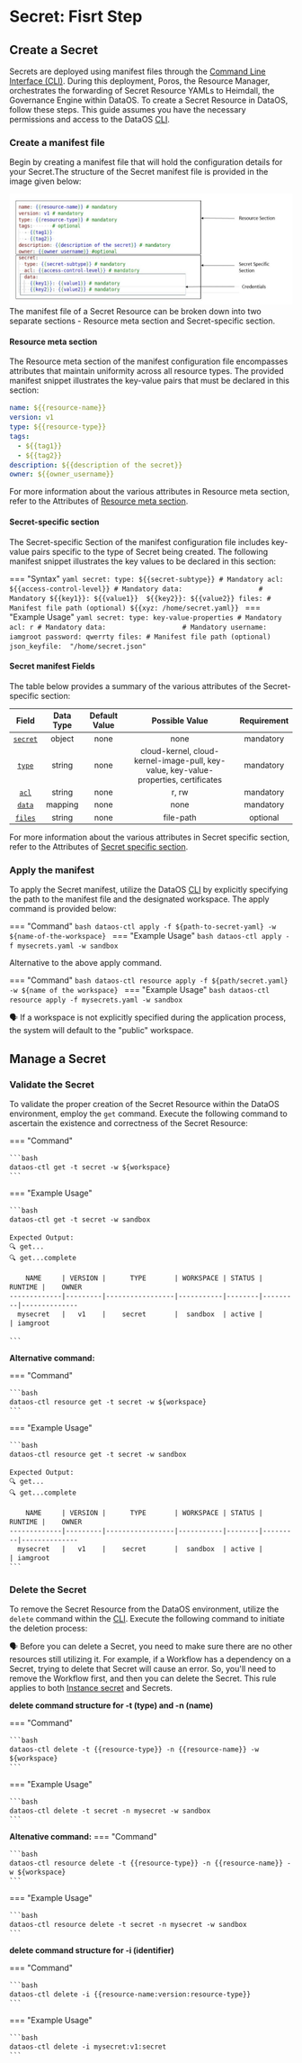 # Secret: Fisrt Step

## Create a Secret

Secrets are deployed using manifest files through the [Command Line Interface (CLI)](/interfaces/cli/). During this deployment, Poros, the Resource Manager, orchestrates the forwarding of Secret Resource YAMLs to Heimdall, the Governance Engine within DataOS.
To create a Secret Resource in DataOS, follow these steps. This guide assumes you have the necessary permissions and access to the DataOS [CLI](/interfaces/cli/).

### **Create a manifest file**

Begin by creating a manifest file that will hold the configuration details for your Secret.The structure of the Secret manifest file is provided in the image given below:

![Secret manifest structure](/resources/secret/Slide1.jpg)
The manifest file of a Secret Resource can be broken down into two separate sections - Resource meta section and Secret-specific section.



#### **Resource meta section**

The Resource meta section of the manifest configuration file encompasses attributes that maintain uniformity across all resource types. The provided manifest snippet illustrates the key-value pairs that must be declared in this section:

```yaml
name: ${{resource-name}} 
version: v1 
type: ${{resource-type}}
tags: 
  - ${{tag1}} 
  - ${{tag2}} 
description: ${{description of the secret}} 
owner: ${{owner_username}} 
```
For more information about the various attributes in Resource meta section, refer to the Attributes of [Resource meta section](/resources/).


#### **Secret-specific section**

The Secret-specific Section of the manifest configuration file includes key-value pairs specific to the type of Secret being created. The following manifest snippet illustrates the key values to be declared in this section:

=== "Syntax"
    ```yaml
    secret:
    type: ${{secret-subtype}} # Mandatory
    acl: ${{access-control-level}} # Mandatory
    data:                   # Mandatory
        ${{key1}}: ${{value1}} 
        ${{key2}}: ${{value2}}
    files: # Manifest file path (optional)
        ${{xyz: /home/secret.yaml}}
    ```
=== "Example Usage"
    ```yaml
    secret:
    type: key-value-properties # Mandatory
    acl: r # Mandatory
    data:                   # Mandatory
        username: iamgroot
        password: qwerrty
    files: # Manifest file path (optional)
      json_keyfile:  "/home/secret.json"
    ```


#### **Secret manifest Fields**
The table below provides a summary of the various attributes of the Secret-specific section:

<div style="text-align: center;" markdown="1">

| Field | Data Type | Default Value | Possible Value | Requirement |
| --- | --- | --- | --- | --- |
| [`secret`](/resources/secret/configurations/#secret) | object | none | none | mandatory |
| [`type`](/resources/secret/configurations/#type) | string | none | cloud-kernel, cloud-kernel-image-pull, key-value, key-value-properties, certificates | mandatory |
| [`acl`](/resources/secret/configurations/#acl) | string | none | r, rw | mandatory |
| [`data`](/resources/secret/configurations/#data) | mapping | none | none | mandatory |
| [`files`](/resources/secret/configurations/#file) | string | none | file-path | optional |

</div>

For more information about the various attributes in Secret specific section, refer to the Attributes of [Secret specific section](/resources/secret/configurations/).

### **Apply the manifest**

To apply the Secret manifest, utilize the DataOS [CLI](/interfaces/cli/) by explicitly specifying the path to the manifest file and the designated workspace. The apply command is provided below:

=== "Command"
    ```bash
    dataos-ctl apply -f ${path-to-secret-yaml} -w ${name-of-the-workspace}
    ```
=== "Example Usage"
    ```bash
    dataos-ctl apply -f mysecrets.yaml -w sandbox
    ```

Alternative to the above apply command.

=== "Command"
    ```bash
    dataos-ctl resource apply -f ${path/secret.yaml} -w ${name of the workspace}
    ```
=== "Example Usage"
    ```bash
    dataos-ctl resource apply -f mysecrets.yaml -w sandbox
    ```

<aside class="callout">

🗣 If a workspace is not explicitly specified during the application process, the system will default to the "public" workspace. 
</aside>

## Manage a Secret

### **Validate the Secret**

To validate the proper creation of the Secret Resource within the DataOS environment, employ the `get` command. Execute the following command to ascertain the existence and correctness of the Secret Resource:

=== "Command"

    ```bash
    dataos-ctl get -t secret -w ${workspace}
    ```

=== "Example Usage"

    ```bash
    dataos-ctl get -t secret -w sandbox

    Expected Output:
    🔍 get...                                     
    🔍 get...complete                             

        NAME     | VERSION |      TYPE       | WORKSPACE | STATUS | RUNTIME |    OWNER     
    -------------|---------|-----------------|-----------|--------|---------|--------------
      mysecret   |   v1    |    secret       |  sandbox  | active |         | iamgroot 

    ```
**Alternative command:**

=== "Command"

    ```bash
    dataos-ctl resource get -t secret -w ${workspace}
    ```

=== "Example Usage"

    ```bash
    dataos-ctl resource get -t secret -w sandbox

    Expected Output:
    🔍 get...                                     
    🔍 get...complete                             

        NAME     | VERSION |      TYPE       | WORKSPACE | STATUS | RUNTIME |    OWNER     
    -------------|---------|-----------------|-----------|--------|---------|--------------
      mysecret   |   v1    |    secret       |  sandbox  | active |         | iamgroot 
    ```

### **Delete the Secret**

To remove the Secret Resource from the DataOS environment, utilize the `delete` command within the [CLI](/interfaces/cli/). Execute the following command to initiate the deletion process:

<aside class="callout">
🗣 Before you can delete a Secret, you need to make sure there are no other resources still utilizing it. For example, if a Workflow has a dependency on a Secret, trying to delete that Secret will cause an error. So, you'll need to remove the Workflow first, and then you can delete the Secret. This rule applies to both <a href="https://dataos.info/resources/instance_secret/">Instance secret</a> and Secrets.
</aside>


**delete command structure for -t (type) and -n (name)**

=== "Command"

    ```bash
    dataos-ctl delete -t {{resource-type}} -n {{resource-name}} -w ${workspace}
    ```

=== "Example Usage"

    ```bash
    dataos-ctl delete -t secret -n mysecret -w sandbox
    ```
**Altenative command:**
=== "Command"

    ```bash
    dataos-ctl resource delete -t {{resource-type}} -n {{resource-name}} -w ${workspace}
    ```

=== "Example Usage"

    ```bash
    dataos-ctl resource delete -t secret -n mysecret -w sandbox
    ```

**delete command structure for -i (identifier)**

=== "Command"

    ```bash
    dataos-ctl delete -i {{resource-name:version:resource-type}}
    ```

=== "Example Usage"

    ```bash
    dataos-ctl delete -i mysecret:v1:secret
    ```

